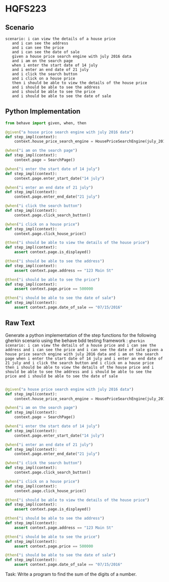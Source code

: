 # HQFS223
## Scenario
```gherkin
scenario: i can view the details of a house price 
   and i can see the address 
   and i can see the price 
   and i can see the date of sale 
   given a house price search engine with july 2016 data 
   and i am on the search page 
   when i enter the start date of 14 july 
   and i enter an end date of 21 july 
   and i click the search button 
   and i click on a house price 
   then i should be able to view the details of the house price 
   and i should be able to see the address 
   and i should be able to see the price 
   and i should be able to see the date of sale
```


## Python Implementation
```python
from behave import given, when, then

@given("a house price search engine with july 2016 data")
def step_impl(context):
    context.house_price_search_engine = HousePriceSearchEngine(july_2016_data)

@when("i am on the search page")
def step_impl(context):
    context.page = SearchPage()

@when("i enter the start date of 14 july")
def step_impl(context):
    context.page.enter_start_date("14 july")

@when("i enter an end date of 21 july")
def step_impl(context):
    context.page.enter_end_date("21 july")

@when("i click the search button")
def step_impl(context):
    context.page.click_search_button()

@when("i click on a house price")
def step_impl(context):
    context.page.click_house_price()

@then("i should be able to view the details of the house price")
def step_impl(context):
    assert context.page.is_displayed()

@then("i should be able to see the address")
def step_impl(context):
    assert context.page.address == "123 Main St"

@then("i should be able to see the price")
def step_impl(context):
    assert context.page.price == 500000

@then("i should be able to see the date of sale")
def step_impl(context):
    assert context.page.date_of_sale == "07/15/2016"
```


## Raw Text
Generate a python implementation of the step functions for the following gherkin scenario using the behave bdd testing framework : ```gherkin scenario: i can view the details of a house price and i can see the address and i can see the price and i can see the date of sale given a house price search engine with july 2016 data and i am on the search page when i enter the start date of 14 july and i enter an end date of 21 july and i click the search button and i click on a house price then i should be able to view the details of the house price and i should be able to see the address and i should be able to see the price and i should be able to see the date of sale ```



```python from behave import given, when, then

@given("a house price search engine with july 2016 data")
def step_impl(context):
    context.house_price_search_engine = HousePriceSearchEngine(july_2016_data)

@when("i am on the search page")
def step_impl(context):
    context.page = SearchPage()

@when("i enter the start date of 14 july")
def step_impl(context):
    context.page.enter_start_date("14 july")

@when("i enter an end date of 21 july")
def step_impl(context):
    context.page.enter_end_date("21 july")

@when("i click the search button")
def step_impl(context):
    context.page.click_search_button()

@when("i click on a house price")
def step_impl(context):
    context.page.click_house_price()

@then("i should be able to view the details of the house price")
def step_impl(context):
    assert context.page.is_displayed()

@then("i should be able to see the address")
def step_impl(context):
    assert context.page.address == "123 Main St"

@then("i should be able to see the price")
def step_impl(context):
    assert context.page.price == 500000

@then("i should be able to see the date of sale")
def step_impl(context):
    assert context.page.date_of_sale == "07/15/2016"
```

Task: Write a program to find the sum of the digits of a number.
